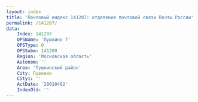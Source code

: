 ```yaml
---
layout: index
title: 'Почтовый индекс 141207: отделение почтовой связи Почты России'
permalink: /141207/
data:
    Index: 141207
    OPSName: 'Пушкино 7'
    OPSType: О
    OPSSubm: 141200
    Region: 'Московская область'
    Autonom: ''
    Area: 'Пушкинский район'
    City: Пушкино
    City1: ''
    ActDate: '20010402'
    IndexOld: ''
---
```

